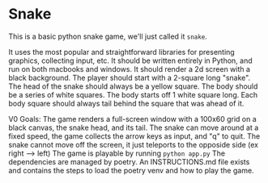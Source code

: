 # Snake

This is a basic python snake game, we'll just called it `snake`. 

It uses the most popular and straightforward libraries for presenting graphics, collecting input, etc.
It should be written entirely in Python, and run on both macbooks and windows. 
It should render a 2d screen with a black background. The player should start with a 2-square long "snake".
The head of the snake should always be a yellow square. The body should be a series of white squares.
The body starts off 1 white square long. Each body square should always tail behind the square that was ahead of it.

V0 Goals:
The game renders a full-screen window with a 100x60 grid on a black canvas, the snake head, and its tail.
The snake can move around at a fixed speed, the game collects the arrow keys as input, and "q" to quit. 
The snake cannot move off the screen, it just teleports to the opposide side (ex right --> left)
The game is playable by running `python app.py`
The dependencies are managed by poetry.
An INSTRUCTIONS.md file exists and contains the steps to load the poetry venv and how to play the game.